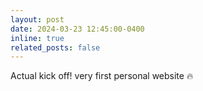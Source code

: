 ```yaml
---
layout: post
date: 2024-03-23 12:45:00-0400
inline: true
related_posts: false
---
```


Actual kick off! very first personal website 🔥
